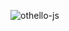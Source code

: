 ![othello-js](https://user-images.githubusercontent.com/77281841/146644329-30ef2973-b1a4-4062-ad12-80d861916bee.gif)
